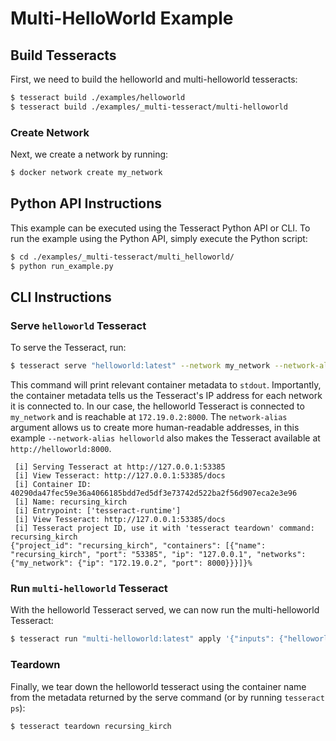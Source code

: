 # Multi-HelloWorld Example

## Build Tesseracts

First, we need to build the helloworld and multi-helloworld tesseracts:

```bash
$ tesseract build ./examples/helloworld
$ tesseract build ./examples/_multi-tesseract/multi-helloworld
```

### Create Network

Next, we create a network by running:

```bash
$ docker network create my_network
```

## Python API Instructions

This example can be executed using the Tesseract Python API or CLI. To run the example using the Python API, simply execute the Python script:

```bash
$ cd ./examples/_multi-tesseract/multi_helloworld/
$ python run_example.py
```

## CLI Instructions

### Serve `helloworld` Tesseract

To serve the Tesseract, run:

```bash
$ tesseract serve "helloworld:latest" --network my_network --network-alias helloworld
```

This command will print relevant container metadata to `stdout`. Importantly, the container metadata tells us the Tesseract's IP address for each network it is connected to. In our case, the helloworld Tesseract is connected to `my_network` and is reachable at `172.19.0.2:8000`. The `network-alias` argument allows us to create more human-readable addresses, in this example `--network-alias helloworld` also makes the Tesseract available at `http://helloworld:8000`.

```
 [i] Serving Tesseract at http://127.0.0.1:53385
 [i] View Tesseract: http://127.0.0.1:53385/docs
 [i] Container ID: 40290da47fec59e36a4066185bdd7ed5df3e73742d522ba2f56d907eca2e3e96
 [i] Name: recursing_kirch
 [i] Entrypoint: ['tesseract-runtime']
 [i] View Tesseract: http://127.0.0.1:53385/docs
 [i] Tesseract project ID, use it with 'tesseract teardown' command: recursing_kirch
{"project_id": "recursing_kirch", "containers": [{"name": "recursing_kirch", "port": "53385", "ip": "127.0.0.1", "networks": {"my_network": {"ip": "172.19.0.2", "port": 8000}}}]}%
```

### Run `multi-helloworld` Tesseract

With the helloworld Tesseract served, we can now run the multi-helloworld Tesseract:

```bash
$ tesseract run "multi-helloworld:latest" apply '{"inputs": {"helloworld_tesseract_url": "http://helloworld:8000" , "name": "YOU"}}' --network my_network
```

### Teardown

Finally, we tear down the helloworld tesseract using the container name from the metadata returned by the serve command (or by running `tesseract ps`):

```bash
$ tesseract teardown recursing_kirch
```
